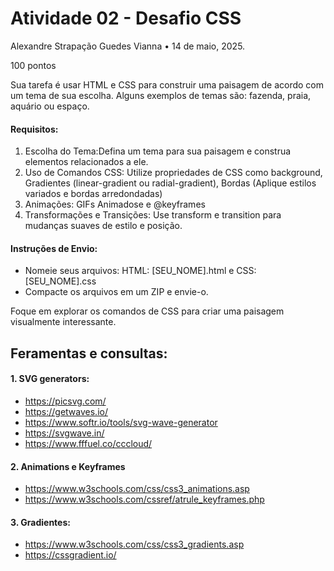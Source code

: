 # Atividade 02 - Desafio CSS

Alexandre Strapação Guedes Vianna
•
14 de maio, 2025.

100 pontos

Sua tarefa é usar HTML e CSS para construir uma paisagem de acordo com um tema de sua escolha. Alguns exemplos de temas são:  fazenda, praia, aquário ou espaço.

#### Requisitos:
1. Escolha do Tema:Defina um tema para sua paisagem e construa elementos relacionados a ele.
2. Uso de Comandos CSS: Utilize propriedades de CSS como background, Gradientes (linear-gradient ou radial-gradient), Bordas (Aplique estilos variados e bordas arredondadas) 
3. Animações: GIFs Animadose e @keyframes
4. Transformações e Transições: Use transform e transition para mudanças suaves de estilo e posição.

#### Instruções de Envio:
- Nomeie seus arquivos: HTML: [SEU_NOME].html e CSS: [SEU_NOME].css
- Compacte os arquivos em um ZIP e envie-o.

Foque em explorar os comandos de CSS para criar uma paisagem visualmente interessante.


## Feramentas e consultas:

#### 1. SVG generators:

- https://picsvg.com/
- https://getwaves.io/
- https://www.softr.io/tools/svg-wave-generator
- https://svgwave.in/
- https://www.fffuel.co/cccloud/

#### 2. Animations e Keyframes

- https://www.w3schools.com/css/css3_animations.asp
- https://www.w3schools.com/cssref/atrule_keyframes.php

#### 3. Gradientes:

- https://www.w3schools.com/css/css3_gradients.asp
- https://cssgradient.io/
